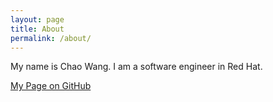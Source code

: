 ```yaml
---
layout: page
title: About
permalink: /about/
---
```


My name is Chao Wang. I am a software engineer in Red Hat.

[My Page on GitHub][github-page]

[github-page]: https://github.com/soul2zimate
